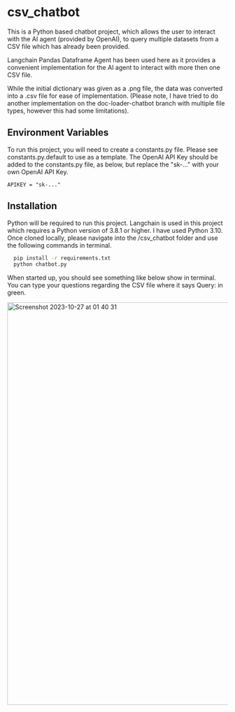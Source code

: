 # csv_chatbot

This is a Python based chatbot project, which allows the user to interact with the AI agent (provided by OpenAI), to query multiple datasets from a CSV file which has already been provided. 

Langchain Pandas Dataframe Agent has been used here as it provides a convenient implementation for the AI agent to interact with more then one CSV file. 

While the initial dictionary was given as a .png file, the data was converted into a .csv file for ease of implementation. (Please note, I have tried to do another implementation on the doc-loader-chatbot branch with multiple file types, however this had some limitations).


## Environment Variables

To run this project, you will need to create a constants.py file. Please see constants.py.default to use as a template. 
The OpenAI API Key should be added to the constants.py file, as below, but replace the "sk-..." with your own OpenAI API Key.

`APIKEY = "sk-..."`


## Installation

Python will be required to run this project. Langchain is used in this project which requires a Python version of 3.8.1 or higher. I have used Python 3.10. Once cloned locally, please navigate into the /csv_chatbot folder and use the following commands in terminal.

```bash
  pip install -r requirements.txt
  python chatbot.py
```
When started up, you should see something like below show in terminal. You can type your questions regarding the CSV file where it says Query: in green. 

<img width="921" alt="Screenshot 2023-10-27 at 01 40 31" src="https://github.com/jjayanthan/csv_chatbot/assets/142901385/0abce7cc-62c8-481d-a8bf-989f4b05994b">


